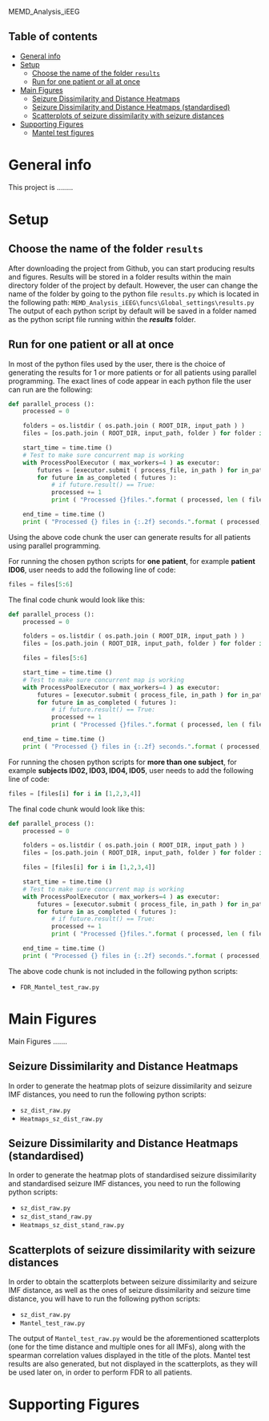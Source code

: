 MEMD_Analysis_iEEG

## Table of contents
- [General info](#general-info)
- [Setup](#setup)
    * [Choose the name of the folder `results`](#setup-results-folder)
    * [Run for one patient or all at once](#setup-choice-of-run)
- [Main Figures](#main-figures)
    * [Seizure Dissimilarity and Distance Heatmaps](#dist-heatmaps)
    * [Seizure Dissimilarity and Distance Heatmaps (standardised)](#dist-stand-heatmaps)
    * [Scatterplots of seizure dissimilarity with seizure distances](#scatter-szDiss-szDist)
- [Supporting Figures](#other-figures)
    * [Mantel test figures](#mantel-test-fig)


# General info
This project is ........

# Setup
## Choose the name of the folder `results`
After downloading the project from Github, you can start producing results and figures.
Results will be stored in a folder results within the main directory folder of the project by default.
However, the user can change the name of the folder by going to the python file `results.py`
which is located in the following path:
`MEMD_Analysis_iEEG\funcs\Global_settings\results.py`
The output of each python script by default will be saved in a folder named as 
the python script file running within the _**results**_ folder.

## Run for one patient or all at once
In most of the python files used by the user, there is the choice of generating the results for 1 or more patients or
for all patients using parallel programming.
The exact lines of code appear in each python file the user can run are the following:

```python
def parallel_process ():
    processed = 0

    folders = os.listdir ( os.path.join ( ROOT_DIR, input_path ) )
    files = [os.path.join ( ROOT_DIR, input_path, folder ) for folder in folders]

    start_time = time.time ()
    # Test to make sure concurrent map is working
    with ProcessPoolExecutor ( max_workers=4 ) as executor:
        futures = [executor.submit ( process_file, in_path ) for in_path in files]
        for future in as_completed ( futures ):
            # if future.result() == True:
            processed += 1
            print ( "Processed {}files.".format ( processed, len ( files ) ), end="\r" )

    end_time = time.time ()
    print ( "Processed {} files in {:.2f} seconds.".format ( processed, end_time - start_time ) )

```
Using the above code chunk the user can generate results for all patients using parallel programming.

For running the chosen python scripts for **one patient**, for example **patient ID06**, user needs
 to add the following line of code:
 
```python
files = files[5:6]
```
The final code chunk would look like this:

```python
def parallel_process ():
    processed = 0

    folders = os.listdir ( os.path.join ( ROOT_DIR, input_path ) )
    files = [os.path.join ( ROOT_DIR, input_path, folder ) for folder in folders]

    files = files[5:6]

    start_time = time.time ()
    # Test to make sure concurrent map is working
    with ProcessPoolExecutor ( max_workers=4 ) as executor:
        futures = [executor.submit ( process_file, in_path ) for in_path in files]
        for future in as_completed ( futures ):
            # if future.result() == True:
            processed += 1
            print ( "Processed {}files.".format ( processed, len ( files ) ), end="\r" )

    end_time = time.time ()
    print ( "Processed {} files in {:.2f} seconds.".format ( processed, end_time - start_time ) )

```
For running the chosen python scripts for **more than one subject**, for example **subjects ID02, ID03, ID04, ID05**, user needs
 to add the following line of code:
 
```python
files = [files[i] for i in [1,2,3,4]]
```
The final code chunk would look like this:

```python
def parallel_process ():
    processed = 0

    folders = os.listdir ( os.path.join ( ROOT_DIR, input_path ) )
    files = [os.path.join ( ROOT_DIR, input_path, folder ) for folder in folders]

    files = [files[i] for i in [1,2,3,4]]

    start_time = time.time ()
    # Test to make sure concurrent map is working
    with ProcessPoolExecutor ( max_workers=4 ) as executor:
        futures = [executor.submit ( process_file, in_path ) for in_path in files]
        for future in as_completed ( futures ):
            # if future.result() == True:
            processed += 1
            print ( "Processed {}files.".format ( processed, len ( files ) ), end="\r" )

    end_time = time.time ()
    print ( "Processed {} files in {:.2f} seconds.".format ( processed, end_time - start_time ) )

```
The above code chunk is not included in the following python scripts:
 - `FDR_Mantel_test_raw.py`
 
# Main Figures
Main Figures .......

## Seizure Dissimilarity and Distance Heatmaps
In order to generate the heatmap plots of seizure dissimilarity and seizure IMF distances,
 you need to run the following python scripts:
 - `sz_dist_raw.py`
 - `Heatmaps_sz_dist_raw.py`

## Seizure Dissimilarity and Distance Heatmaps (standardised)
In order to generate the heatmap plots of standardised seizure dissimilarity and standardised seizure IMF distances,
 you need to run the following python scripts:
 - `sz_dist_raw.py`
 - `sz_dist_stand_raw.py`
 - `Heatmaps_sz_dist_stand_raw.py`

## Scatterplots of seizure dissimilarity with seizure distances
In order to obtain the scatterplots between seizure dissimilarity and seizure IMF distance, 
as well as the ones of seizure dissimilarity and seizure time distance, you will have to run the following python scripts:
 - `sz_dist_raw.py`
 - `Mantel_test_raw.py`

The output of `Mantel_test_raw.py` would be the aforementioned scatterplots (one for the time distance and multiple ones for all IMFs), along with
the spearman correlation values displayed in the title of the plots.
Mantel test results are also generated, but not displayed in the scatterplots, as they will be used later on, in order to perform FDR to all patients.

# Supporting Figures

